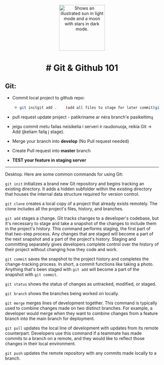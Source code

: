 <p align="center"><img width="150" alt="Shows an illustrated sun in light mode and a moon with stars in dark mode." src="https://upload.wikimedia.org/wikipedia/commons/thumb/e/e0/Git-logo.svg/1280px-Git-logo.svg.png"></p>

<h1 align="center">
# Git & Github 101
 </h1>

## Git:
-  Commit local project to github repo:

   - ```bash
     git initgit add .    (add all files to stage for later commit)git commit -m "Message to describe commit."
     ```
-  pull request update project - patikriname ar nėra branch'e pasikeitimų
-  jeigu commit metu failas neisikelia i serveri ir raudonuoja, reikia Git -> Add (įkeliam failą į stage).

-  Merge your branch into **develop** (No Pull request needed)
-  Create Pull request into **master** branch
-  **TEST your feature in staging server**


<hr/>
Desktop. Here are some common commands for using Git:

``git init`` initializes a brand new Git repository and begins tracking an existing directory. It adds a hidden subfolder within the existing directory that houses the internal data structure required for version control.

``git clone`` creates a local copy of a project that already exists remotely. The clone includes all the project's files, history, and branches.

``git add`` stages a change. Git tracks changes to a developer's codebase, but it's necessary to stage and take a snapshot of the changes to include them in the project's history. This command performs staging, the first part of that two-step process. Any changes that are staged will become a part of the next snapshot and a part of the project's history. Staging and committing separately gives developers complete control over the history of their project without changing how they code and work.

``git commit`` saves the snapshot to the project history and completes the change-tracking process. In short, a commit functions like taking a photo. Anything that's been staged with ``git add`` will become a part of the snapshot with ``git commit``.

``git status`` shows the status of changes as untracked, modified, or staged.

``git branch`` shows the branches being worked on locally.

``git merge`` merges lines of development together. This command is typically used to combine changes made on two distinct branches. For example, a developer would merge when they want to combine changes from a feature branch into the main branch for deployment.

``git pull`` updates the local line of development with updates from its remote counterpart. Developers use this command if a teammate has made commits to a branch on a remote, and they would like to reflect those changes in their local environment.

``git push`` updates the remote repository with any commits made locally to a branch.
